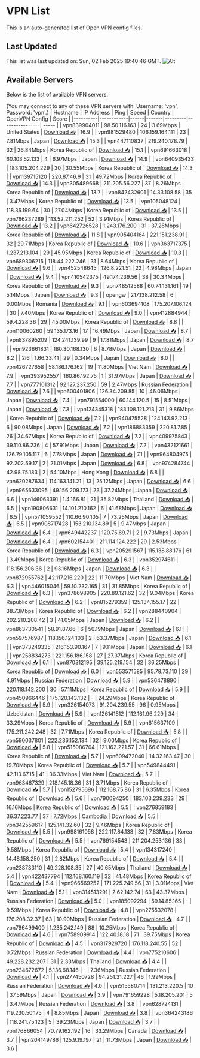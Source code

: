 # VPN List

This is an auto-generated list of Open VPN config files.

## Last Updated

This list was last updated on: Sun, 02 Feb 2025 19:40:46 GMT.
![Alt](https://repobeats.axiom.co/api/embed/186b98318ef1479477931607c1ad7d823f12451f.svg "Repobeats analytics image")

## Available Servers

Below is the list of available VPN servers:

(You may connect to any of these VPN servers with: Username: 'vpn', Password: 'vpn'.)
| Hostname | IP Address | Ping | Speed | Country | OpenVPN Config | Score |
|----------|------------|------|-------|---------|----------------| ----- |
| vpn839904011 | 98.50.116.163 | 24 | 3.69Mbps | United States | [Download 📥](./configs/server_0_US.ovpn) | 16.9 |
| vpn981529480 | 106.159.164.111 | 23 | 7.81Mbps | Japan | [Download 📥](./configs/server_1_JP.ovpn) | 15.3 |
| vpn447110837 | 219.240.178.79 | 32 | 26.84Mbps | Korea Republic of | [Download 📥](./configs/server_2_KR.ovpn) | 15.1 |
| vpn691663018 | 60.103.52.133 | 4 | 6.97Mbps | Japan | [Download 📥](./configs/server_3_JP.ovpn) | 14.9 |
| vpn640935433 | 183.105.204.229 | 30 | 30.55Mbps | Korea Republic of | [Download 📥](./configs/server_4_KR.ovpn) | 14.3 |
| vpn139715120 | 220.87.46.9 | 31 | 49.72Mbps | Korea Republic of | [Download 📥](./configs/server_5_KR.ovpn) | 14.3 |
| vpn305489668 | 211.205.56.227 | 37 | 8.26Mbps | Korea Republic of | [Download 📥](./configs/server_6_KR.ovpn) | 13.7 |
| vpn842432601 | 14.33.108.58 | 35 | 3.47Mbps | Korea Republic of | [Download 📥](./configs/server_7_KR.ovpn) | 13.5 |
| vpn105048124 | 118.36.199.64 | 30 | 27.04Mbps | Korea Republic of | [Download 📥](./configs/server_8_KR.ovpn) | 13.5 |
| vpn766237289 | 113.52.211.252 | 52 | 3.91Mbps | Korea Republic of | [Download 📥](./configs/server_9_KR.ovpn) | 13.2 |
| vpn642726528 | 1.243.176.200 | 31 | 37.28Mbps | Korea Republic of | [Download 📥](./configs/server_10_KR.ovpn) | 11.8 |
| vpn905404164 | 221.151.238.91 | 32 | 29.71Mbps | Korea Republic of | [Download 📥](./configs/server_11_KR.ovpn) | 10.6 |
| vpn363717375 | 1.237.213.104 | 29 | 45.95Mbps | Korea Republic of | [Download 📥](./configs/server_12_KR.ovpn) | 10.3 |
| vpn689306215 | 118.44.222.246 | 31 | 8.64Mbps | Korea Republic of | [Download 📥](./configs/server_13_KR.ovpn) | 9.6 |
| vpn452548645 | 126.8.221.51 | 22 | 4.98Mbps | Japan | [Download 📥](./configs/server_14_JP.ovpn) | 9.4 |
| vpn410542375 | 49.174.239.56 | 38 | 30.34Mbps | Korea Republic of | [Download 📥](./configs/server_15_KR.ovpn) | 9.3 |
| vpn748512588 | 60.74.131.161 | 19 | 5.14Mbps | Japan | [Download 📥](./configs/server_16_JP.ovpn) | 9.3 |
| opengw | 217.138.212.58 | 6 | 0.00Mbps | Romania | [Download 📥](./configs/server_17_RO.ovpn) | 9.1 |
| vpn603694108 | 175.207.106.124 | 30 | 7.40Mbps | Korea Republic of | [Download 📥](./configs/server_18_KR.ovpn) | 9.0 |
| vpn412884944 | 59.4.228.36 | 29 | 45.00Mbps | Korea Republic of | [Download 📥](./configs/server_19_KR.ovpn) | 8.8 |
| vpn110060260 | 59.135.173.16 | 17 | 16.49Mbps | Japan | [Download 📥](./configs/server_20_JP.ovpn) | 8.7 |
| vpn837895209 | 124.241.139.99 | 9 | 17.81Mbps | Japan | [Download 📥](./configs/server_21_JP.ovpn) | 8.7 |
| vpn923661831 | 180.30.168.130 | 6 | 8.78Mbps | Japan | [Download 📥](./configs/server_22_JP.ovpn) | 8.2 |
| 2i6 | 1.66.33.41 | 29 | 0.34Mbps | Japan | [Download 📥](./configs/server_23_JP.ovpn) | 8.0 |
| vpn426727658 | 58.186.176.162 | 19 | 11.80Mbps | Viet Nam | [Download 📥](./configs/server_24_VN.ovpn) | 7.9 |
| vpn393952557 | 160.86.192.75 | 1 | 31.97Mbps | Japan | [Download 📥](./configs/server_25_JP.ovpn) | 7.7 |
| vpn777101312 | 92.127.237.250 | 59 | 2.47Mbps | Russian Federation | [Download 📥](./configs/server_26_RU.ovpn) | 7.6 |
| vpn600401806 | 126.34.209.85 | 10 | 46.06Mbps | Japan | [Download 📥](./configs/server_27_JP.ovpn) | 7.4 |
| vpn791554000 | 60.144.120.5 | 15 | 8.51Mbps | Japan | [Download 📥](./configs/server_28_JP.ovpn) | 7.3 |
| vpn124345318 | 183.108.121.213 | 31 | 9.86Mbps | Korea Republic of | [Download 📥](./configs/server_29_KR.ovpn) | 7.2 |
| vpn940475528 | 124.143.92.213 | 6 | 90.08Mbps | Japan | [Download 📥](./configs/server_30_JP.ovpn) | 7.2 |
| vpn186883359 | 220.81.7.85 | 26 | 34.67Mbps | Korea Republic of | [Download 📥](./configs/server_31_KR.ovpn) | 7.2 |
| vpn409975843 | 39.110.86.236 | 4 | 57.91Mbps | Japan | [Download 📥](./configs/server_32_JP.ovpn) | 7.2 |
| vpn432121661 | 126.79.105.117 | 6 | 7.78Mbps | Japan | [Download 📥](./configs/server_33_JP.ovpn) | 7.1 |
| vpn964804975 | 92.202.59.17 | 2 | 21.01Mbps | Japan | [Download 📥](./configs/server_34_JP.ovpn) | 6.8 |
| vpn974284744 | 42.98.75.183 | 2 | 54.10Mbps | Hong Kong | [Download 📥](./configs/server_35_HK.ovpn) | 6.8 |
| vpn620287634 | 114.163.141.21 | 13 | 25.12Mbps | Japan | [Download 📥](./configs/server_36_JP.ovpn) | 6.6 |
| vpn965633095 | 49.156.209.173 | 23 | 37.24Mbps | Japan | [Download 📥](./configs/server_37_JP.ovpn) | 6.6 |
| vpn146063391 | 1.4.166.81 | 21 | 35.82Mbps | Thailand | [Download 📥](./configs/server_38_TH.ovpn) | 6.5 |
| vpn190806631 | 14.101.210.162 | 6 | 41.68Mbps | Japan | [Download 📥](./configs/server_39_JP.ovpn) | 6.5 |
| vpn571059552 | 110.66.90.105 | 7 | 73.25Mbps | Japan | [Download 📥](./configs/server_40_JP.ovpn) | 6.5 |
| vpn908717428 | 153.210.134.89 | 5 | 9.47Mbps | Japan | [Download 📥](./configs/server_41_JP.ovpn) | 6.4 |
| vpn649442237 | 120.75.69.71 | 2 | 9.73Mbps | Japan | [Download 📥](./configs/server_42_JP.ovpn) | 6.4 |
| vpn602154401 | 211.114.124.222 | 29 | 2.53Mbps | Korea Republic of | [Download 📥](./configs/server_43_KR.ovpn) | 6.3 |
| vpn205291567 | 115.138.88.176 | 61 | 3.49Mbps | Korea Republic of | [Download 📥](./configs/server_44_KR.ovpn) | 6.3 |
| vpn352974611 | 118.156.206.36 | 2 | 93.16Mbps | Japan | [Download 📥](./configs/server_45_JP.ovpn) | 6.3 |
| vpn872955762 | 42.117.216.220 | 22 | 11.70Mbps | Viet Nam | [Download 📥](./configs/server_46_VN.ovpn) | 6.3 |
| vpn446015046 | 59.10.232.165 | 31 | 31.85Mbps | Korea Republic of | [Download 📥](./configs/server_47_KR.ovpn) | 6.3 |
| vpn378698905 | 220.89.121.62 | 32 | 9.04Mbps | Korea Republic of | [Download 📥](./configs/server_48_KR.ovpn) | 6.2 |
| vpn815279359 | 125.134.155.17 | 22 | 38.73Mbps | Korea Republic of | [Download 📥](./configs/server_49_KR.ovpn) | 6.2 |
| vpn288440904 | 202.210.208.42 | 3 | 41.05Mbps | Japan | [Download 📥](./configs/server_50_JP.ovpn) | 6.2 |
| vpn863730541 | 58.91.87.66 | 6 | 50.19Mbps | Japan | [Download 📥](./configs/server_51_JP.ovpn) | 6.1 |
| vpn597576987 | 118.156.124.103 | 2 | 63.37Mbps | Japan | [Download 📥](./configs/server_52_JP.ovpn) | 6.1 |
| vpn373249335 | 216.153.90.167 | 7 | 9.11Mbps | Japan | [Download 📥](./configs/server_53_JP.ovpn) | 6.1 |
| vpn258834273 | 221.156.186.158 | 27 | 27.37Mbps | Korea Republic of | [Download 📥](./configs/server_54_KR.ovpn) | 6.1 |
| vpn870312195 | 39.125.219.154 | 32 | 36.25Mbps | Korea Republic of | [Download 📥](./configs/server_55_KR.ovpn) | 6.0 |
| vpn553571585 | 95.78.73.110 | 29 | 4.91Mbps | Russian Federation | [Download 📥](./configs/server_56_RU.ovpn) | 5.9 |
| vpn536478890 | 220.118.142.200 | 30 | 57.11Mbps | Korea Republic of | [Download 📥](./configs/server_57_KR.ovpn) | 5.9 |
| vpn450966446 | 175.120.143.132 | - | 24.29Mbps | Korea Republic of | [Download 📥](./configs/server_58_KR.ovpn) | 5.9 |
| vpn326154073 | 91.204.239.55 | 96 | 0.95Mbps | Uzbekistan | [Download 📥](./configs/server_59_UZ.ovpn) | 5.9 |
| vpn126141512 | 112.161.96.229 | 34 | 33.29Mbps | Korea Republic of | [Download 📥](./configs/server_60_KR.ovpn) | 5.9 |
| vpn615637109 | 175.211.242.248 | 32 | 7.71Mbps | Korea Republic of | [Download 📥](./configs/server_61_KR.ovpn) | 5.8 |
| vpn590037801 | 222.236.152.134 | 32 | 9.00Mbps | Korea Republic of | [Download 📥](./configs/server_62_KR.ovpn) | 5.8 |
| vpn515086704 | 121.162.221.57 | 31 | 66.61Mbps | Korea Republic of | [Download 📥](./configs/server_63_KR.ovpn) | 5.7 |
| vpn609472040 | 14.32.163.47 | 30 | 19.70Mbps | Korea Republic of | [Download 📥](./configs/server_64_KR.ovpn) | 5.7 |
| vpn549844491 | 42.113.67.15 | 41 | 36.33Mbps | Viet Nam | [Download 📥](./configs/server_65_VN.ovpn) | 5.7 |
| vpn963467329 | 218.145.18.36 | 31 | 3.71Mbps | Korea Republic of | [Download 📥](./configs/server_66_KR.ovpn) | 5.7 |
| vpn152795696 | 112.168.75.86 | 31 | 6.35Mbps | Korea Republic of | [Download 📥](./configs/server_67_KR.ovpn) | 5.6 |
| vpn790094250 | 183.103.239.233 | 29 | 16.16Mbps | Korea Republic of | [Download 📥](./configs/server_68_KR.ovpn) | 5.5 |
| vpn276859183 | 36.37.223.77 | 37 | 7.72Mbps | Cambodia | [Download 📥](./configs/server_69_KH.ovpn) | 5.5 |
| vpn342559617 | 125.141.32.60 | 32 | 9.46Mbps | Korea Republic of | [Download 📥](./configs/server_70_KR.ovpn) | 5.5 |
| vpn998161058 | 222.117.84.138 | 32 | 7.83Mbps | Korea Republic of | [Download 📥](./configs/server_71_KR.ovpn) | 5.5 |
| vpn769154543 | 211.204.253.136 | 33 | 9.58Mbps | Korea Republic of | [Download 📥](./configs/server_72_KR.ovpn) | 5.4 |
| vpn134317240 | 14.48.158.250 | 31 | 2.82Mbps | Korea Republic of | [Download 📥](./configs/server_73_KR.ovpn) | 5.4 |
| vpn238733110 | 49.228.108.35 | 27 | 40.65Mbps | Thailand | [Download 📥](./configs/server_74_TH.ovpn) | 5.4 |
| vpn422437794 | 112.168.160.119 | 32 | 41.48Mbps | Korea Republic of | [Download 📥](./configs/server_75_KR.ovpn) | 5.4 |
| vpn966569252 | 171.225.249.56 | 31 | 3.01Mbps | Viet Nam | [Download 📥](./configs/server_76_VN.ovpn) | 5.1 |
| vpn314513291 | 2.62.142.74 | 63 | 43.37Mbps | Russian Federation | [Download 📥](./configs/server_77_RU.ovpn) | 5.0 |
| vpn185092294 | 59.14.85.165 | - | 9.59Mbps | Korea Republic of | [Download 📥](./configs/server_78_KR.ovpn) | 4.8 |
| vpn275532078 | 176.208.32.37 | 63 | 10.90Mbps | Russian Federation | [Download 📥](./configs/server_79_RU.ovpn) | 4.7 |
| vpn796499400 | 1.235.242.149 | 88 | 10.25Mbps | Korea Republic of | [Download 📥](./configs/server_80_KR.ovpn) | 4.6 |
| vpn758909914 | 122.40.18.18 | 71 | 39.75Mbps | Korea Republic of | [Download 📥](./configs/server_81_KR.ovpn) | 4.5 |
| vpn317929720 | 176.118.240.55 | 52 | 0.72Mbps | Russian Federation | [Download 📥](./configs/server_82_RU.ovpn) | 4.4 |
| vpn775210606 | 49.228.232.207 | 31 | 2.33Mbps | Thailand | [Download 📥](./configs/server_83_TH.ovpn) | 4.4 |
| vpn234672672 | 5.136.68.146 | - | 7.36Mbps | Russian Federation | [Download 📥](./configs/server_84_RU.ovpn) | 4.1 |
| vpn277450728 | 94.251.31.227 | 46 | 1.99Mbps | Russian Federation | [Download 📥](./configs/server_85_RU.ovpn) | 4.0 |
| vpn515580714 | 131.213.220.5 | 10 | 37.59Mbps | Japan | [Download 📥](./configs/server_86_JP.ovpn) | 3.9 |
| vpn791659228 | 5.18.205.201 | 5 | 3.47Mbps | Russian Federation | [Download 📥](./configs/server_87_RU.ovpn) | 3.8 |
| vpn628724131 | 119.230.50.175 | 4 | 8.85Mbps | Japan | [Download 📥](./configs/server_88_JP.ovpn) | 3.8 |
| vpn364243186 | 118.241.75.123 | 5 | 39.23Mbps | Japan | [Download 📥](./configs/server_89_JP.ovpn) | 3.7 |
| vpn176866054 | 70.79.162.192 | 16 | 33.29Mbps | Canada | [Download 📥](./configs/server_90_CA.ovpn) | 3.7 |
| vpn204149786 | 125.9.19.197 | 21 | 11.73Mbps | Japan | [Download 📥](./configs/server_91_JP.ovpn) | 3.6 |
